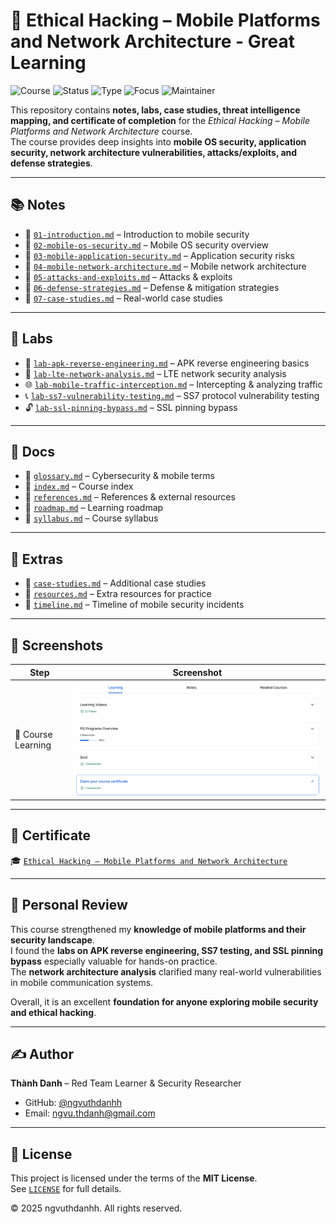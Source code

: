 # 📱 Ethical Hacking – Mobile Platforms and Network Architecture - Great Learning

![Course](https://img.shields.io/badge/Course-Ethical%20Hacking%20Mobile%20Platforms%20%26%20Network%20Architecture-darkblue?style=flat-square&logo=greatlearning) 
![Status](https://img.shields.io/badge/Status-Completed-brightgreen?style=flat-square&logo=verizon) 
![Type](https://img.shields.io/badge/Type-Learning%20Project-orange?style=flat-square&logo=notion) 
![Focus](https://img.shields.io/badge/Focus-Mobile%20Security%20%26%20Network%20Analysis-informational?style=flat-square&logo=defender) 
![Maintainer](https://img.shields.io/badge/Maintainer-Thành%20Danh-blueviolet?style=flat-square&logo=github)  

This repository contains **notes, labs, case studies, threat intelligence mapping, and certificate of completion** for the *Ethical Hacking – Mobile Platforms and Network Architecture* course.  
The course provides deep insights into **mobile OS security, application security, network architecture vulnerabilities, attacks/exploits, and defense strategies**.  

---

## 📚 Notes  

- 📄 [`01-introduction.md`](./notes/01-introduction.md) – Introduction to mobile security  
- 📄 [`02-mobile-os-security.md`](./notes/02-mobile-os-security.md) – Mobile OS security overview  
- 📄 [`03-mobile-application-security.md`](./notes/03-mobile-application-security.md) – Application security risks  
- 📄 [`04-mobile-network-architecture.md`](./notes/04-mobile-network-architecture.md) – Mobile network architecture  
- 📄 [`05-attacks-and-exploits.md`](./notes/05-attacks-and-exploits.md) – Attacks & exploits  
- 📄 [`06-defense-strategies.md`](./notes/06-defense-strategies.md) – Defense & mitigation strategies  
- 📄 [`07-case-studies.md`](./notes/07-case-studies.md) – Real-world case studies  

---

## 🧪 Labs  

- 📲 [`lab-apk-reverse-engineering.md`](./labs/lab-apk-reverse-engineering.md) – APK reverse engineering basics  
- 📡 [`lab-lte-network-analysis.md`](./labs/lab-lte-network-analysis.md) – LTE network security analysis  
- 🌐 [`lab-mobile-traffic-interception.md`](./labs/lab-mobile-traffic-interception.md) – Intercepting & analyzing traffic  
- 📞 [`lab-ss7-vulnerability-testing.md`](./labs/lab-ss7-vulnerability-testing.md) – SS7 protocol vulnerability testing  
- 🔓 [`lab-ssl-pinning-bypass.md`](./labs/lab-ssl-pinning-bypass.md) – SSL pinning bypass  

---

## 📖 Docs  

- 📘 [`glossary.md`](./docs/glossary.md) – Cybersecurity & mobile terms  
- 📘 [`index.md`](./docs/index.md) – Course index  
- 📘 [`references.md`](./docs/references.md) – References & external resources  
- 📘 [`roadmap.md`](./docs/roadmap.md) – Learning roadmap  
- 📘 [`syllabus.md`](./docs/syllabus.md) – Course syllabus  

---

## 📑 Extras  

- 📂 [`case-studies.md`](./extras/case-studies.md) – Additional case studies  
- 📂 [`resources.md`](./extras/resources.md) – Extra resources for practice  
- 📂 [`timeline.md`](./extras/timeline.md) – Timeline of mobile security incidents  

---

## 📸 Screenshots  

| Step                  | Screenshot |
|-----------------------|------------|
| 🏫 Course Learning    | ![](./screenshots/learning.png) |

---

## 📜 Certificate  

🎓 [`Ethical Hacking – Mobile Platforms and Network Architecture`](./cert/Ethical%20Hacking%20-%20Mobile%20Platforms%20and%20Network%20Architecture.jpg)  

---

## 📝 Personal Review  

This course strengthened my **knowledge of mobile platforms and their security landscape**.  
I found the **labs on APK reverse engineering, SS7 testing, and SSL pinning bypass** especially valuable for hands-on practice.  
The **network architecture analysis** clarified many real-world vulnerabilities in mobile communication systems.  

Overall, it is an excellent **foundation for anyone exploring mobile security and ethical hacking**.  

---

## ✍️ Author  

**Thành Danh** – Red Team Learner & Security Researcher  

- GitHub: [@ngvuthdanhh](https://github.com/ngvuthdanhh)  
- Email: ngvu.thdanh@gmail.com  

---

## 📄 License  

This project is licensed under the terms of the **MIT License**.  
See [`LICENSE`](./LICENSE) for full details.  

© 2025 ngvuthdanhh. All rights reserved.  
